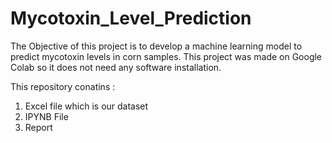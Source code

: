 # Mycotoxin_Level_Prediction

The Objective of this project is to develop a machine learning model to predict mycotoxin levels in corn samples.
This project was made on Google Colab so it does not need any software installation.

This repository conatins :
1. Excel file which is our dataset
2. IPYNB File
3. Report
